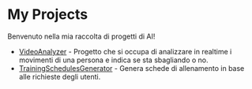 # My Projects

Benvenuto nella mia raccolta di progetti di AI!

- [VideoAnalyzer](https://github.com/Baddy2002/VideoAnalyzer-link) - Progetto che si occupa di analizzare in realtime i movimenti di una persona e indica se sta sbagliando o no.
- [TrainingSchedulesGenerator](https://github.com/Baddy2002/training-schedules-demo) - Genera schede di allenamento in base alle richieste degli utenti.

